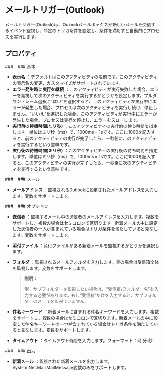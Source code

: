 # メールトリガー(Outlook)

メールトリガー(Outlook)は、Outlookメールボックスが新しいメールを受信するイベント監視し、特定のトリガ条件を設定し、条件を満たすと自動的にプロセスを実行します。

## プロパティ

###　### 基本

- **表示名** ：デフォルトはこのアクティビティの名前です。このアクティビティの表示名の変更、カスタマイズがサポートされています。
- **エラー発生時に実行を継続** ：このアクティビティが実行失敗した場合、エラーを無視して次のアクティビティを実行するかどうかを設定します。プルダウンフレーム選択に"はい"を選択すると、このアクティビティが実行中にエラーが発生した場合、プロセスは次のアクティビティを実行し続け、停止しません。"いいえ"を選択した場合、このアクティビティが実行中にエラーが発生した場合、プロセスは実行を停止し、エラーをスローします。
- **実行前の待機時間(ミリ秒)** ：このアクティビティの実行前の待ち時間を指定します。単位はミリ秒（ms）で、1000ms = 1sです。ここに1000を記入すると、前のアクティビティの実行が完了したら、一秒後にこのアクティビティを実行するという意味です。
- **実行後の待機時間(ミリ秒)** ：このアクティビティの実行後の待ち時間を指定します。単位はミリ秒（ms）で、1000ms = 1sです。ここに1000を記入すると、このアクティビティの実行が完了したら、一秒後に次のアクティビティを実行するという意味です。


###　### メール

- **メールアドレス** ：監視されるOutlookに設定されたメールアドレスを入力します。変数をサポートします。

###　### オプション

- **送信者** ：監視するメール中の送信者のメールアドレスを入力します。複数をサポートし、複数の場合はセミコロンで区切ります。新着メールの中に設定した送信者の一人が含まれている場合はトリガ条件を満たしていると見なします。変数をサポートします。
- **添付ファイル** ：添付ファイルがある新着メールを監視するかどうかを選択します。
- **フォルダ** ：監視されるメールフォルダを入力します。空の場合は受信箱全体を監視します。変数をサポートします。

  > **説明：**
  > 
  > 例：サブフォルダーを監視したい場合は、“受信箱\フォルダー名”を入力する必要があります。もし“受信箱”だけを入力すると、サブフォルダーのメールを監視できません。


- **件名キーワード** ：新着メールに含まれる件名キーワードを入力します。複数をサポートし、複数の場合はセミコロンで区切ります。新着メールの中に設定した件名キーワードの一つが含まれている場合はトリガ条件を満たしていると見なします。変数をサポートします。
- **タイムアウト** ：タイムアウト時間を入力します。フォーマット：時:分:秒

###　### 出力

- **新着メール** ：監視された新着メールを出力します。System.Net.Mail.MailMessage変数のみをサポートします。
